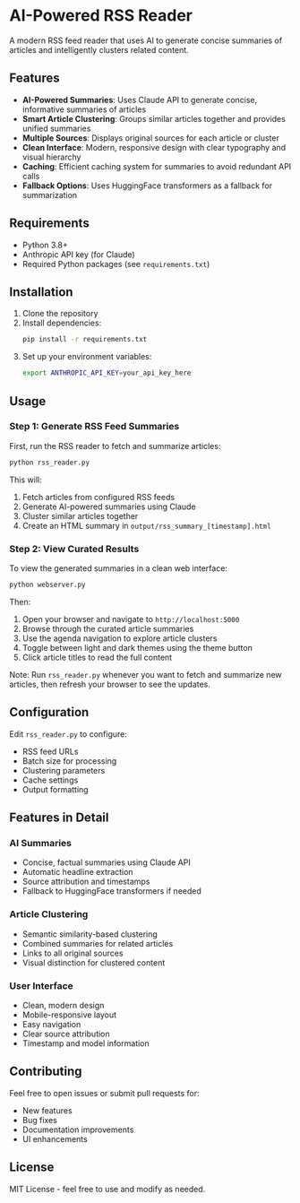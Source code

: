 # AI-Powered RSS Reader

A modern RSS feed reader that uses AI to generate concise summaries of articles and intelligently clusters related content.

## Features

- **AI-Powered Summaries**: Uses Claude API to generate concise, informative summaries of articles
- **Smart Article Clustering**: Groups similar articles together and provides unified summaries
- **Multiple Sources**: Displays original sources for each article or cluster
- **Clean Interface**: Modern, responsive design with clear typography and visual hierarchy
- **Caching**: Efficient caching system for summaries to avoid redundant API calls
- **Fallback Options**: Uses HuggingFace transformers as a fallback for summarization

## Requirements

- Python 3.8+
- Anthropic API key (for Claude)
- Required Python packages (see `requirements.txt`)

## Installation

1. Clone the repository
2. Install dependencies:
   ```bash
   pip install -r requirements.txt
   ```
3. Set up your environment variables:
   ```bash
   export ANTHROPIC_API_KEY=your_api_key_here
   ```

## Usage

### Step 1: Generate RSS Feed Summaries

First, run the RSS reader to fetch and summarize articles:
```bash
python rss_reader.py
```

This will:
1. Fetch articles from configured RSS feeds
2. Generate AI-powered summaries using Claude
3. Cluster similar articles together
4. Create an HTML summary in `output/rss_summary_[timestamp].html`

### Step 2: View Curated Results

To view the generated summaries in a clean web interface:
```bash
python webserver.py
```

Then:
1. Open your browser and navigate to `http://localhost:5000`
2. Browse through the curated article summaries
3. Use the agenda navigation to explore article clusters
4. Toggle between light and dark themes using the theme button
5. Click article titles to read the full content

Note: Run `rss_reader.py` whenever you want to fetch and summarize new articles, then refresh your browser to see the updates.

## Configuration

Edit `rss_reader.py` to configure:
- RSS feed URLs
- Batch size for processing
- Clustering parameters
- Cache settings
- Output formatting

## Features in Detail

### AI Summaries
- Concise, factual summaries using Claude API
- Automatic headline extraction
- Source attribution and timestamps
- Fallback to HuggingFace transformers if needed

### Article Clustering
- Semantic similarity-based clustering
- Combined summaries for related articles
- Links to all original sources
- Visual distinction for clustered content

### User Interface
- Clean, modern design
- Mobile-responsive layout
- Easy navigation
- Clear source attribution
- Timestamp and model information

## Contributing

Feel free to open issues or submit pull requests for:
- New features
- Bug fixes
- Documentation improvements
- UI enhancements

## License

MIT License - feel free to use and modify as needed.
